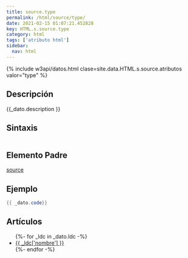 ```yaml
---
title: source.type
permalink: /html/source/type/
date: 2021-02-15 01:07:21.452828
key: HTML.s.source.type
category: html
tags: ['atributo html']
sidebar: 
  nav: html
---
```


{% include w3api/datos.html clase=site.data.HTML.s.source.atributos valor="type" %}

## Descripción
{{_dato.description }}

## Sintaxis
~~~html
~~~

## Elemento Padre
[source](/html/source/)

## Ejemplo
~~~java
{{ _dato.code}}
~~~

## Artículos
<ul>
{%- for _ldc in _dato.ldc -%}
   <li>
       <a href="{{_ldc['url'] }}">{{ _ldc['nombre'] }}</a>
   </li>
{%- endfor -%}
</ul>
